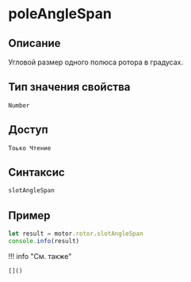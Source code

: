 # poleAngleSpan

## Описание
Угловой размер одного полюса ротора в градусах.

## Тип значения свойства
`Number`

## Доступ
`Тоько Чтение`

## Синтаксис
```javascript
slotAngleSpan
```

## Пример
```javascript linenums="1"
let result = motor.rotor.slotAngleSpan
console.info(result)
```

!!! info "См. также"

    []()


